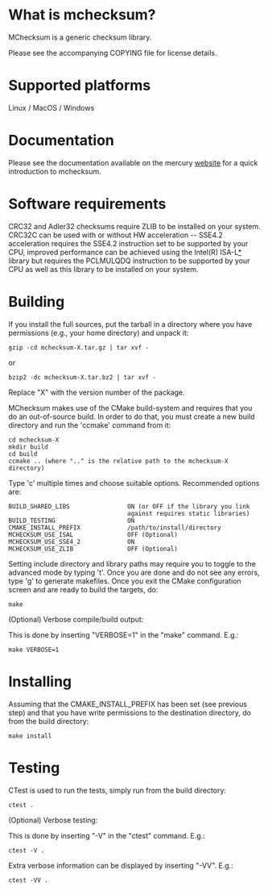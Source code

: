 What is mchecksum?
==================

MChecksum is a generic checksum library.

Please see the accompanying COPYING file for license details.

Supported platforms
===================

Linux / MacOS / Windows

Documentation
=============

Please see the documentation available on the mercury [website][documentation]
for a quick introduction to mchecksum.

Software requirements
=====================

CRC32 and Adler32 checksums require ZLIB to be installed on your system.
CRC32C can be used with or without HW acceleration -- SSE4.2 acceleration
requires the SSE4.2 instruction set to be supported by your CPU, improved
performance can be achieved using the Intel(R) ISA-L[*][isal] library but
requires the PCLMULQDQ instruction to be supported by your CPU as well as
this library to be installed on your system.

Building
========

If you install the full sources, put the tarball in a directory where you
have permissions (e.g., your home directory) and unpack it:

    gzip -cd mchecksum-X.tar.gz | tar xvf -

   or

    bzip2 -dc mchecksum-X.tar.bz2 | tar xvf -

Replace "X" with the version number of the package.

MChecksum makes use of the CMake build-system and requires that you do an
out-of-source build. In order to do that, you must create a new build
directory and run the 'ccmake' command from it:

    cd mchecksum-X
    mkdir build
    cd build
    ccmake .. (where ".." is the relative path to the mchecksum-X directory)

Type 'c' multiple times and choose suitable options. Recommended options are:

    BUILD_SHARED_LIBS                ON (or OFF if the library you link
                                     against requires static libraries)
    BUILD_TESTING                    ON
    CMAKE_INSTALL_PREFIX             /path/to/install/directory
    MCHECKSUM_USE_ISAL               OFF (Optional)
    MCHECKSUM_USE_SSE4_2             ON
    MCHECKSUM_USE_ZLIB               OFF (Optional)

Setting include directory and library paths may require you to toggle to
the advanced mode by typing 't'. Once you are done and do not see any
errors, type 'g' to generate makefiles. Once you exit the CMake
configuration screen and are ready to build the targets, do:

    make

(Optional) Verbose compile/build output:

This is done by inserting "VERBOSE=1" in the "make" command. E.g.:

    make VERBOSE=1

Installing
==========

Assuming that the CMAKE_INSTALL_PREFIX has been set (see previous step)
and that you have write permissions to the destination directory, do
from the build directory:

    make install

Testing
=======

CTest is used to run the tests, simply run from the build directory:

    ctest .

(Optional) Verbose testing:

This is done by inserting "-V" in the "ctest" command.  E.g.:

    ctest -V .

Extra verbose information can be displayed by inserting "-VV". E.g.:

    ctest -VV .

[documentation]: http://mercury-hpc.github.io/documentation/2016/11/23/mchecksum.html
[isal]: https://github.com/01org/isa-l
